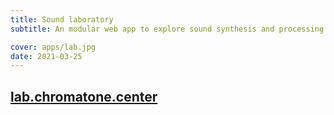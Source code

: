 ```yaml
---
title: Sound laboratory
subtitle: An modular web app to explore sound synthesis and processing right in the browser

cover: apps/lab.jpg
date: 2021-03-25
---
```


## [lab.chromatone.center](https://lab.chromatone.center)
